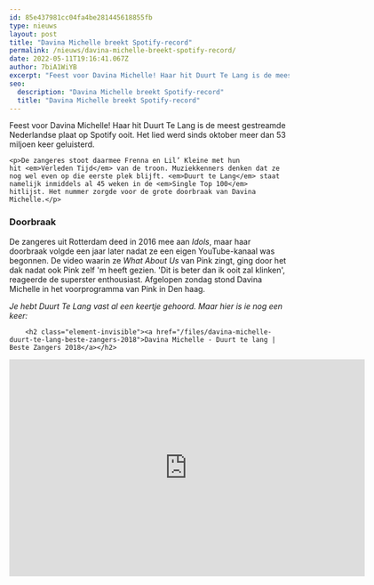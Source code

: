 ```yaml
---
id: 85e437981cc04fa4be281445618855fb
type: nieuws
layout: post
title: "Davina Michelle breekt Spotify-record"
permalink: /nieuws/davina-michelle-breekt-spotify-record/
date: 2022-05-11T19:16:41.067Z
author: 7biA1WiYB
excerpt: "Feest voor Davina Michelle! Haar hit Duurt Te Lang is de meest gestreamde Nederlandse plaat op Spotify ooit. Het lied werd sinds oktober meer dan 53 miljoen keer geluisterd.  "
seo:
  description: "Davina Michelle breekt Spotify-record"
  title: "Davina Michelle breekt Spotify-record"
---
```

Feest voor Davina Michelle! Haar hit Duurt Te Lang is de meest gestreamde Nederlandse plaat op Spotify ooit. Het lied werd sinds oktober meer dan 53 miljoen keer geluisterd.  

    <p>De zangeres stoot daarmee Frenna en Lil’ Kleine met hun hit <em>Verleden Tijd</em> van de troon. Muziekkenners denken dat ze nog wel even op die eerste plek blijft. <em>Duurt te Lang</em> staat namelijk inmiddels al 45 weken in de <em>Single Top 100</em> hitlijst. Het nummer zorgde voor de grote doorbraak van Davina Michelle.</p>
<h3>Doorbraak</h3>
<p>De zangeres uit Rotterdam deed in 2016 mee aan <em>Idols</em>, maar haar doorbraak volgde een jaar later nadat ze een eigen YouTube-kanaal was begonnen. De video waarin ze<em> What About Us </em>van Pink zingt, ging door het dak nadat ook Pink zelf 'm heeft gezien. 'Dit is beter dan ik ooit zal klinken', reageerde de superster enthousiast. Afgelopen zondag stond Davina Michelle in het voorprogramma van Pink in Den haag.</p>
<p><em>Je hebt Duurt Te Lang vast al een keertje gehoord. Maar hier is ie nog een keer:</em></p>
<p><div class="media media-element-container media-default"><div id="file-538114" class="file file-video file-video-youtube">

        <h2 class="element-invisible"><a href="/files/davina-michelle-duurt-te-lang-beste-zangers-2018">Davina Michelle - Duurt te lang | Beste Zangers 2018</a></h2>
    
  
  <div class="content">
    <div class="media-youtube-video media-element file-default media-youtube-1">
  <iframe class="media-youtube-player" width="640" height="390" title="Davina Michelle - Duurt te lang | Beste Zangers 2018" src="https://www.youtube.com/embed/n_j1clPqEvg?wmode=opaque&controls=" name="Davina Michelle - Duurt te lang | Beste Zangers 2018" frameborder="0" allowfullscreen="">Video van Davina Michelle - Duurt te lang | Beste Zangers 2018</iframe>
</div>
  </div>

  
</div>
</div>  
